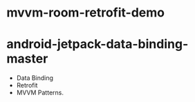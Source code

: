 # mvvm-room-retrofit-demo

# android-jetpack-data-binding-master
- Data Binding
- Retrofit
- MVVM Patterns.

